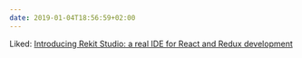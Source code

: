 ```yaml
---
date: 2019-01-04T18:56:59+02:00
---
```


Liked: [Introducing Rekit Studio: a real IDE for React and Redux development](https://medium.freecodecamp.org/introducing-rekit-studio-a-real-ide-for-react-and-redux-development-baf0c99cb542)
